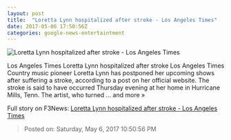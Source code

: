 ```yaml
---
layout: post
title:  "Loretta Lynn hospitalized after stroke - Los Angeles Times"
date: 2017-05-06 17:50:56Z
categories: google-news-entertaintment
---
```


![Loretta Lynn hospitalized after stroke - Los Angeles Times](http://www.trbimg.com/img-590e0dba/turbine/la-et-entertainment-news-updates-may-loretta-lynn-hospitalized-after-stroke-1494035492)

Los Angeles Times Loretta Lynn hospitalized after stroke Los Angeles Times Country music pioneer Loretta Lynn has postponed her upcoming shows after suffering a stroke, according to a post on her official website. The stroke is said to have occurred Thursday evening at her home in Hurricane Mills, Tenn. The artist, who turned ... and more »


Full story on F3News: [Loretta Lynn hospitalized after stroke - Los Angeles Times](http://www.f3nws.com/n/KkCNyE)

> Posted on: Saturday, May 6, 2017 10:50:56 PM
